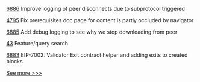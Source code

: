 
[6886](https://github.com/hyperledger/besu/pull/6886) Improve logging of peer disconnects due to subprotocol triggered

[4795](https://github.com/hyperledger/fabric/pull/4795) Fix prerequisites doc page for content is partly occluded by navigator

[6885](https://github.com/hyperledger/besu/pull/6885) Add debug logging to see why we stop downloading from peer

[43](https://github.com/hyperledger-labs/cc-tools/pull/43) Feature/query search

[6883](https://github.com/hyperledger/besu/pull/6883) EIP-7002: Validator Exit contract helper and adding exits to created blocks


[See more >>>](https://start-here.hyperledger.org/pull-requests)
